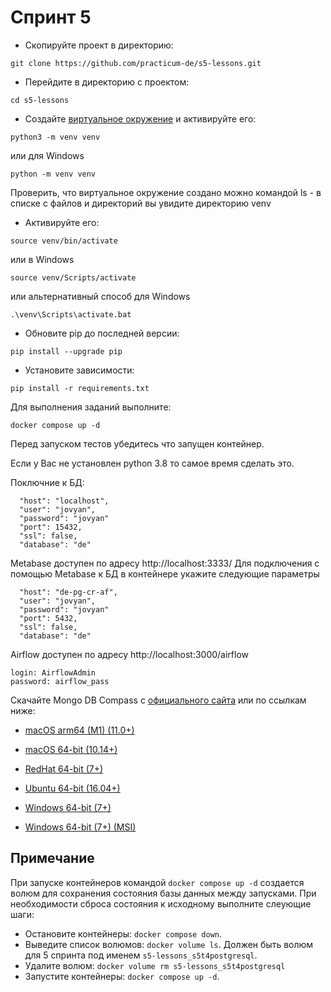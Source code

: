 # Спринт 5

* Скопируйте проект в директорию:
```shell script
git clone https://github.com/practicum-de/s5-lessons.git
```
* Перейдите в директорию c проектом:
```shell script
cd s5-lessons
```
* Создайте [виртуальное окружение](https://docs.python.org/3/library/venv.html) и активируйте его:
```shell script
python3 -m venv venv
```
или для Windows
```shell script
python -m venv venv
```
Проверить, что виртуальное окружение создано можно командой ls - в списке с файлов и директорий вы увидите директорию venv

* Активируйте его:
```shell script
source venv/bin/activate
```
или в Windows
```shell script
source venv/Scripts/activate
```
или альтернативный способ для Windows
```shell script
.\venv\Scripts\activate.bat
```

* Обновите pip до последней версии:
```shell script
pip install --upgrade pip
```
* Установите зависимости:
```shell script
pip install -r requirements.txt
```

Для выполнения заданий выполните:

`docker compose up -d`

Перед запуском тестов убедитесь что запущен контейнер.

Если у Вас не установлен python 3.8 то самое время сделать это. 

Поключние к БД:
```
  "host": "localhost",
  "user": "jovyan",
  "password": "jovyan"
  "port": 15432,
  "ssl": false,
  "database": "de"
```

Metabase доступен по адресу http://localhost:3333/
Для подключения с помощью Metabase к БД в контейнере укажите следующие параметры 
```
  "host": "de-pg-cr-af",
  "user": "jovyan",
  "password": "jovyan"
  "port": 5432,
  "ssl": false,
  "database": "de"
```

Airflow доступен по адресу http://localhost:3000/airflow
```
login: AirflowAdmin
password: airflow_pass
```

Скачайте Mongo DB Compass c [официального сайта](https://www.mongodb.com/products/compass) или по ссылкам ниже:

* [macOS arm64 (M1) (11.0+)](https://storage.yandexcloud.net/mongo-db-compass-1.3.3.1/mongodb-compass-1.33.1-darwin-arm64.dmg)

* [macOS 64-bit (10.14+)](https://storage.yandexcloud.net/mongo-db-compass-1.3.3.1/mongodb-compass-1.33.1-darwin-x64.dmg)

* [RedHat 64-bit (7+)](https://storage.yandexcloud.net/mongo-db-compass-1.3.3.1/mongodb-compass-1.33.1.x86_64.rpm)

* [Ubuntu 64-bit (16.04+)](https://storage.yandexcloud.net/mongo-db-compass-1.3.3.1/mongodb-compass_1.33.1_amd64.deb)

* [Windows 64-bit (7+)](https://storage.yandexcloud.net/mongo-db-compass-1.3.3.1/mongodb-compass-1.33.1-win32-x64.exe)

* [Windows 64-bit (7+) (MSI)](https://storage.yandexcloud.net/mongo-db-compass-1.3.3.1/mongodb-compass-1.33.1-win32-x64.msi)

## Примечание
При запуске контейнеров командой `docker compose up -d` создается волюм для сохранения состояния базы данных между запусками. При необходимости сброса состояния к исходному выполните слеующие шаги:
- Остановите контейнеры: `docker compose down`.
- Выведите список волюмов: `docker volume ls`. Должен быть волюм для 5 спринта под именем `s5-lessons_s5t4postgresql`.
- Удалите волюм: `docker volume rm s5-lessons_s5t4postgresql`
- Запустите контейнеры: `docker compose up -d`.
